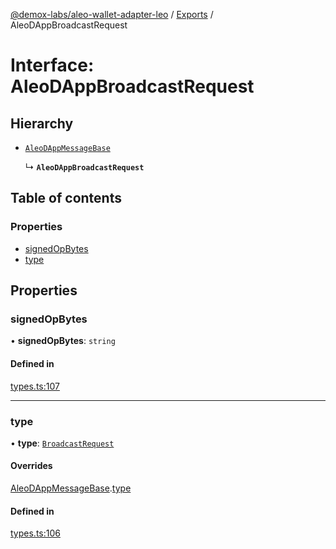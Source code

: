 [@demox-labs/aleo-wallet-adapter-leo](../README.md) / [Exports](../modules.md) / AleoDAppBroadcastRequest

# Interface: AleoDAppBroadcastRequest

## Hierarchy

- [`AleoDAppMessageBase`](AleoDAppMessageBase.md)

  ↳ **`AleoDAppBroadcastRequest`**

## Table of contents

### Properties

- [signedOpBytes](AleoDAppBroadcastRequest.md#signedopbytes)
- [type](AleoDAppBroadcastRequest.md#type)

## Properties

### signedOpBytes

• **signedOpBytes**: `string`

#### Defined in

[types.ts:107](https://github.com/demox-labs/aleo-wallet-adapter/blob/77a8a54/packages/wallets/leo/types.ts#L107)

___

### type

• **type**: [`BroadcastRequest`](../enums/AleoDAppMessageType.md#broadcastrequest)

#### Overrides

[AleoDAppMessageBase](AleoDAppMessageBase.md).[type](AleoDAppMessageBase.md#type)

#### Defined in

[types.ts:106](https://github.com/demox-labs/aleo-wallet-adapter/blob/77a8a54/packages/wallets/leo/types.ts#L106)
